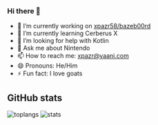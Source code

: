 ### Hi there 👋

- 🔭 I’m currently working on [xpazr58/bazeb00rd](https://github.com/xpazr58/bazeb00rd)
- 🌱 I’m currently learning Cerberus X
- 🤔 I’m looking for help with Kotlin
- 💬 Ask me about Nintendo
- 📫 How to reach me: xpazr@yaani.com
- 😄 Pronouns: He/Him
- ⚡ Fun fact: I love goats

## GitHub stats
![toplangs](https://github-readme-stats.vercel.app/api/top-langs/?username=xpazr58&langs_count=5&theme=radical)
![stats](https://github-readme-stats.vercel.app/api?username=xpazr58&show_icons=true&theme=radical)

